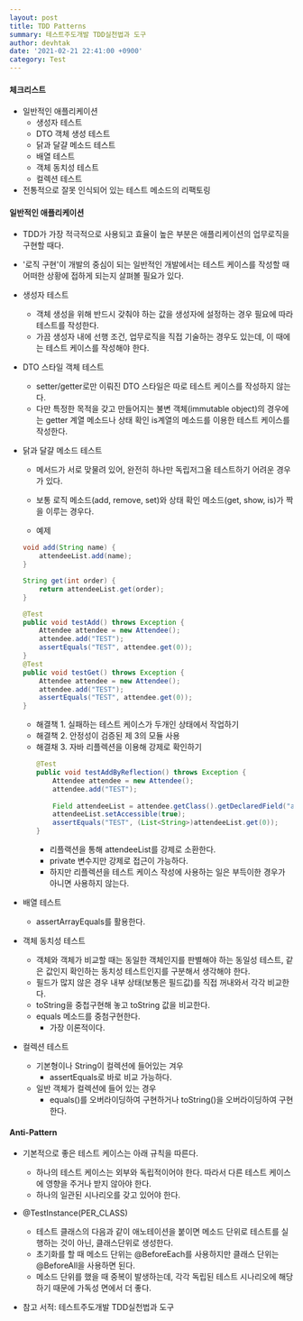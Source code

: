 ```yaml
---
layout: post
title: TDD Patterns
summary: 테스트주도개발 TDD실천법과 도구
author: devhtak
date: '2021-02-21 22:41:00 +0900'
category: Test
---
```


#### 체크리스트

- 일반적인 애플리케이션
  - 생성자 테스트
  - DTO 객체 생성 테스트
  - 닭과 달걀 메소드 테스트
  - 배열 테스트
  - 객체 동치성 테스트
  - 컬렉션 테스트
- 전통적으로 잘못 인식되어 있는 테스트 메소드의 리팩토링

#### 일반적인 애플리케이션

- TDD가 가장 적극적으로 사용되고 효율이 높은 부분은 애플리케이션의 업무로직을 구현할 때다.
- '로직 구현'이 개발의 중심이 되는 일반적인 개발에서는 테스트 케이스를 작성할 때 어떠한 상황에 접하게 되는지 살펴볼 필요가 있다.

- 생성자 테스트
  - 객체 생성을 위해 반드시 갖춰야 하는 값을 생성자에 설정하는 경우 필요에 따라 테스트를 작성한다.
  - 가끔 생성자 내에 선행 조건, 업무로직을 직접 기술하는 경우도 있는데, 이 때에는 테스트 케이스를 작성해야 한다.

- DTO 스타일 객체 테스트
  - setter/getter로만 이뤄진 DTO 스타일은 따로 테스트 케이스를 작성하지 않는다.
  - 다만 특정한 목적을 갖고 만들어지는 불변 객체(immutable object)의 경우에는 getter 계열 메소드나 상태 확인 is계열의 메소드를 이용한 테스트 케이스를 작성한다.
  
- 닭과 달걀 메소드 테스트
  - 메서드가 서로 맞물려 있어, 완전히 하나만 독립저그올 테스트하기 어려운 경우가 있다.
  - 보통 로직 메소드(add, remove, set)와 상태 확인 메소드(get, show, is)가 짝을 이루는 경우다.
  
  - 예제
  ```java
  void add(String name) {
      attendeeList.add(name);
  }
  
  String get(int order) {
      return attendeeList.get(order);
  }
  ```
  ```java
  @Test
  public void testAdd() throws Exception {
      Attendee attendee = new Attendee();
      attendee.add("TEST");
      assertEquals("TEST", attendee.get(0));
  }
  @Test
  public void testGet() throws Exception {
      Attendee attendee = new Attendee();
      attendee.add("TEST");
      assertEquals("TEST", attendee.get(0));
  }
  ```
  - 해결책 1. 실패하는 테스트 케이스가 두개인 상태에서 작업하기
  - 해결책 2. 안정성이 검증된 제 3의 모듈 사용
  - 해결채 3. 자바 리플렉션을 이용해 강제로 확인하기
    ```java
    @Test
    public void testAddByReflection() throws Exception {
        Attendee attendee = new Attendee();
        attendee.add("TEST");
        
        Field attendeeList = attendee.getClass().getDeclaredField("attendeeList");
        attendeeList.setAccessible(true);
        assertEquals("TEST", (List<String>)attendeeList.get(0));
    }
    ```
    - 리플랙션을 통해 attendeeList를 강제로 소환한다.
    - private 변수지만 강제로 접근이 가능하다.
    - 하지만 리플렉션을 테스트 케이스 작성에 사용하는 일은 부득이한 경우가 아니면 사용하지 않는다.
    
- 배열 테스트
  - assertArrayEquals를 활용한다.

- 객체 동치성 테스트
  - 객체와 객체가 비교할 때는 동일한 객체인지를 판별해야 하는 동일성 테스트, 같은 값인지 확인하는 동치성 테스트인지를 구분해서 생각해야 한다.
  - 필드가 많지 않은 경우 내부 상태(보통은 필드값)를 직접 꺼내와서 각각 비교한다.
  - toString을 중첩구현해 놓고 toString 값을 비교한다.
  - equals 메소드를 중첨구현한다.
    - 가장 이론적이다.
  
- 컬렉션 테스트
  - 기본형이나 String이 컬렉션에 들어있는 겨우
    - assertEquals로 바로 비교 가능하다.
  - 일반 객체가 컬렉션에 들어 있는 경우
    - equals()를 오버라이딩하여 구현하거나 toString()을 오버라이딩하여 구현한다.
    
#### Anti-Pattern

- 기본적으로 좋은 테스트 케이스는 아래 규칙을 따른다.
  - 하나의 테스트 케이스는 외부와 독립적이어야 한다. 따라서 다른 테스트 케이스에 영향을 주거나 받지 않아야 한다.
  - 하나의 일관된 시나리오를 갖고 있어야 한다.

- @TestInstance(PER_CLASS)
  - 테스트 클래스의 다음과 같이 애노테이션을 붙이면 메소드 단위로 테스트를 실행하는 것이 아닌, 클래스단위로 생성한다.
  - 초기화를 할 때 메소드 단위는 @BeforeEach를 사용하지만 클래스 단위는 @BeforeAll을 사용하면 된다.
  - 메소드 단위를 했을 때 중복이 발생하는데, 각각 독립된 테스트 시나리오에 해당하기 때문에 가독성 면에서 더 좋다.

- 참고 서적: 테스트주도개발 TDD실천법과 도구
